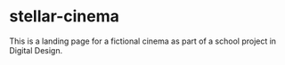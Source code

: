 # stellar-cinema
This is a landing page for a fictional cinema as part of a school project in Digital Design.
